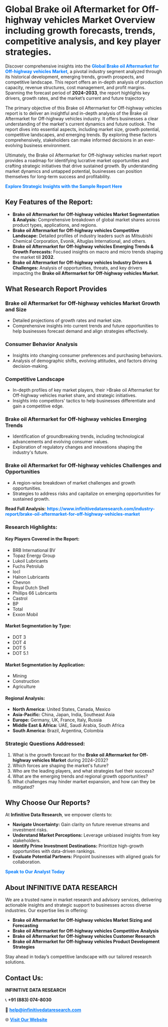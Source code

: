 <h1>Global Brake oil Aftermarket for Off-highway vehicles Market Overview including growth forecasts, trends, competitive analysis, and key player strategies.</h1>
<p>
Discover comprehensive insights into the 
<a href="https://www.infinitivedataresearch.com/industry-report/brake-oil-aftermarket-for-off-highway-vehicles-market" rel="dofollow" style="color: #007BFF; text-decoration: none;"><strong>Global Brake oil Aftermarket for Off-highway vehicles Market</strong></a>, a pivotal industry segment analyzed through its historical development, emerging trends, growth prospects, and competitive landscape. This report offers an in-depth analysis of production capacity, revenue structures, cost management, and profit margins. Spanning the forecast period of <strong>2024–2033</strong>, the report highlights key drivers, growth rates, and the market’s current and future trajectory.
</p>
<p>
The primary objective of this Brake oil Aftermarket for Off-highway vehicles report is to deliver an insightful and in-depth analysis of the Brake oil Aftermarket for Off-highway vehicles industry. It offers businesses a clear understanding of the market's current dynamics and future outlook. The report dives into essential aspects, including market size, growth potential, competitive landscapes, and emerging trends. By exploring these factors comprehensively, stakeholders can make informed decisions in an ever-evolving business environment.
</p>
<p>
Ultimately, the Brake oil Aftermarket for Off-highway vehicles market report provides a roadmap for identifying lucrative market opportunities and crafting strategic initiatives that drive sustained growth. By understanding market dynamics and untapped potential, businesses can position themselves for long-term success and profitability.
</p>
<p>
<a href="https://www.infinitivedataresearch.com/request-sample/reportId=106090" style="color: #007BFF; text-decoration: none;"><strong>Explore Strategic Insights with the Sample Report Here</strong></a>
</p>

<h2>Key Features of the Report:</h2>
<ul>
<li><strong>Brake oil Aftermarket for Off-highway vehicles Market Segmentation & Analysis:</strong> Comprehensive breakdown of global market shares across product types, applications, and regions.</li>
<li><strong>Brake oil Aftermarket for Off-highway vehicles Competitive Landscape:</strong> Detailed profiles of industry leaders such as Mitsubishi Chemical Corporation, Evonik, Altuglas International, and others.</li>
<li><strong>Brake oil Aftermarket for Off-highway vehicles Emerging Trends & Growth Forecasts:</strong> Focused insights on macro and micro trends shaping the market till <strong>2032</strong>.</li>
<li><strong>Brake oil Aftermarket for Off-highway vehicles Industry Drivers & Challenges:</strong> Analysis of opportunities, threats, and key drivers impacting the <strong>Brake oil Aftermarket for Off-highway vehicles Market</strong>.</li>
</ul>

<h2>What Research Report Provides</h2>
<h3>Brake oil Aftermarket for Off-highway vehicles Market Growth and Size</h3>
<ul>
<li>Detailed projections of growth rates and market size.</li>
<li>Comprehensive insights into current trends and future opportunities to help businesses forecast demand and align strategies effectively.</li>
</ul>

<h3>Consumer Behavior Analysis</h3>
<ul>
<li>Insights into changing consumer preferences and purchasing behaviors.</li>
<li>Analysis of demographic shifts, evolving attitudes, and factors driving decision-making.</li>
</ul>

<h3>Competitive Landscape</h3>
<ul>
<li>In-depth profiles of key market players, their >Brake oil Aftermarket for Off-highway vehicles market share, and strategic initiatives.</li>
<li>Insights into competitors' tactics to help businesses differentiate and gain a competitive edge.</li>
</ul>

<h3>Brake oil Aftermarket for Off-highway vehicles Emerging Trends</h3>
<ul>
<li>Identification of groundbreaking trends, including technological advancements and evolving consumer values.</li>
<li>Exploration of regulatory changes and innovations shaping the industry's future.</li>
</ul>

<h3>Brake oil Aftermarket for Off-highway vehicles Challenges and Opportunities</h3>
<ul>
<li>A region-wise breakdown of market challenges and growth opportunities.</li>
<li>Strategies to address risks and capitalize on emerging opportunities for sustained growth.</li>
</ul>
<p><strong>Read Full Analysis:</strong> <a href="https://www.infinitivedataresearch.com/industry-report/brake-oil-aftermarket-for-off-highway-vehicles-market" rel="dofollow" style="color: #007BFF; text-decoration: none;"><strong>https://www.infinitivedataresearch.com/industry-report/brake-oil-aftermarket-for-off-highway-vehicles-market</strong></a></p>
<h3>Research Highlights:</h3>
<h4>Key Players Covered in the Report:</h4>
<ul><li>BRB International BV</li><li>Topaz Energy Group</li><li>Lukoil Lubricants</li><li>Fuchs Petrolub</li><li>Iocl</li><li>Halron Lubricants</li><li>Chevron</li><li>Royal Dutch Shell</li><li>Phillips 66 Lubricants</li><li>Castrol</li><li>BP</li><li>Total</li><li>Exxon Mobil</li></ul>
<h4>Market Segmentation by Type:</h4>
<ul><li>DOT 3</li><li>DOT 4</li><li>DOT 5</li><li>DOT 5.1</li></ul>
<h4>Market Segmentation by Application:</h4>
<ul><li>Mining</li><li>Construction</li><li>Agriculture</li></ul>

<h4>Regional Analysis:</h4>
<ul>
<li><strong>North America:</strong> United States, Canada, Mexico</li>
<li><strong>Asia-Pacific:</strong> China, Japan, India, Southeast Asia</li>
<li><strong>Europe:</strong> Germany, UK, France, Italy, Russia</li>
<li><strong>Middle East & Africa:</strong> UAE, Saudi Arabia, South Africa</li>
<li><strong>South America:</strong> Brazil, Argentina, Colombia</li>
</ul>

<h3>Strategic Questions Addressed:</h3>
<ol>
<li>What is the growth forecast for the <strong>Brake oil Aftermarket for Off-highway vehicles Market</strong> during 2024–2032?</li>
<li>Which forces are shaping the market's future?</li>
<li>Who are the leading players, and what strategies fuel their success?</li>
<li>What are the emerging trends and regional growth opportunities?</li>
<li>What challenges may hinder market expansion, and how can they be mitigated?</li>
</ol>

<h2>Why Choose Our Reports?</h2>
<p>At <strong>Infinitive Data Research</strong>, we empower clients to:</p>
<ul>
<li><strong>Navigate Uncertainty:</strong> Gain clarity on future revenue streams and investment risks.</li>
<li><strong>Understand Market Perceptions:</strong> Leverage unbiased insights from key stakeholders.</li>
<li><strong>Identify Prime Investment Destinations:</strong> Prioritize high-growth opportunities with data-driven rankings.</li>
<li><strong>Evaluate Potential Partners:</strong> Pinpoint businesses with aligned goals for collaboration.</li>
</ul>
<p><a href="https://www.infinitivedataresearch.com/industry-report/brake-oil-aftermarket-for-off-highway-vehicles-market" rel="dofollow" style="color: #007BFF; text-decoration: none;"><strong>Speak to Our Analyst Today</strong></a></p>

<h2>About INFINITIVE DATA RESEARCH</h2>
<p>We are a trusted name in market research and advisory services, delivering actionable insights and strategic support to businesses across diverse industries. Our expertise lies in offering:</p>
<ul>
<li><strong>Brake oil Aftermarket for Off-highway vehicles Market Sizing and Forecasting</strong></li>
<li><strong>Brake oil Aftermarket for Off-highway vehicles Competitive Analysis</strong></li>
<li><strong>Brake oil Aftermarket for Off-highway vehicles Customer Research</strong></li>
<li><strong>Brake oil Aftermarket for Off-highway vehicles Product Development Strategies</strong></li>
</ul>
<p>Stay ahead in today’s competitive landscape with our tailored research solutions.</p>

<h2>Contact Us:</h2>
<p><strong>INFINITIVE DATA RESEARCH</strong></p>
<p>📞 <strong>+91 (883) 074-8030</strong></p>
<p>📧 <strong><a href="mailto:help@infinitivedataresearch.com" style="color: #007BFF;">help@infinitivedataresearch.com</a></strong></p>
<p>🌐 <strong><a href="https://www.infinitivedataresearch.com" rel="dofollow" style="color: #007BFF;">Visit Our Website</a></strong></p>